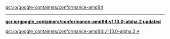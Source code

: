 [gcr.io/google-containers/conformance-amd64](https://hub.docker.com/r/sqeven/conformance-amd64/tags/) 

----
**[gcr.io/google_containers/conformance-amd64:v1.13.0-alpha.2 updated](https://hub.docker.com/r/sqeven/conformance-amd64/tags/)**

[gcr.io/google_containers/conformance-amd64:v1.13.0-alpha.2 √](https://hub.docker.com/r/sqeven/conformance-amd64/tags/)

